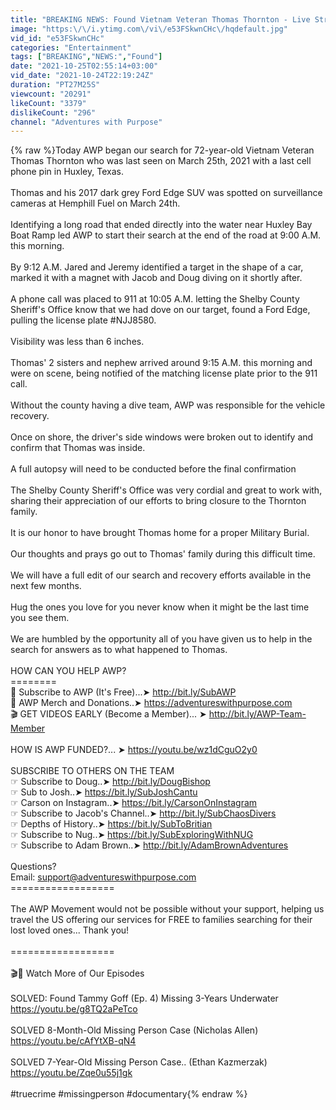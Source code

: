 ```yaml
---
title: "BREAKING NEWS: Found Vietnam Veteran Thomas Thornton - Live Stream Update"
image: "https:\/\/i.ytimg.com\/vi\/e53FSkwnCHc\/hqdefault.jpg"
vid_id: "e53FSkwnCHc"
categories: "Entertainment"
tags: ["BREAKING","NEWS:","Found"]
date: "2021-10-25T02:55:14+03:00"
vid_date: "2021-10-24T22:19:24Z"
duration: "PT27M25S"
viewcount: "20291"
likeCount: "3379"
dislikeCount: "296"
channel: "Adventures with Purpose"
---
```

{% raw %}Today AWP began our search for 72-year-old Vietnam Veteran Thomas Thornton who was last seen on March 25th, 2021 with a last cell phone pin in Huxley, Texas.<br /><br />Thomas and his 2017 dark grey Ford Edge SUV was spotted on surveillance cameras at Hemphill Fuel on March 24th.<br /><br />Identifying a long road that ended directly into the water near Huxley Bay Boat Ramp led AWP to start their search at the end of the road at 9:00 A.M. this morning. <br /><br />By 9:12 A.M. Jared and Jeremy identified a target in the shape of a car, marked it with a magnet with Jacob and Doug diving on it shortly after. <br /><br />A phone call was placed to 911 at 10:05 A.M. letting the Shelby County Sheriff's Office know that we had dove on our target, found a Ford Edge, pulling the license plate #NJJ8580.<br /><br />Visibility was less than 6 inches. <br /><br />Thomas' 2 sisters and nephew arrived around 9:15 A.M. this morning and were on scene, being notified of the matching license plate prior to the 911 call. <br /><br />Without the county having a dive team, AWP was responsible for the vehicle recovery. <br /><br />Once on shore, the driver's side windows were broken out to identify and confirm that Thomas was inside. <br /><br />A full autopsy will need to be conducted before the final confirmation<br /><br />The Shelby County Sheriff's Office was very cordial and great to work with, sharing their appreciation of our efforts to bring closure to the Thornton family. <br /><br />It is our honor to have brought Thomas home for a proper Military Burial. <br /><br />Our thoughts and prays go out to Thomas' family during this difficult time. <br /><br />We will have a full edit of our search and recovery efforts available in the next few months. <br /><br />Hug the ones you love for you never know when it might be the last time you see them. <br /><br />We are humbled by the opportunity all of you have given us to help in the search for answers as to what happened to Thomas.<br /><br />HOW CAN YOU HELP AWP?<br />========<br />🎯 Subscribe to AWP (It's Free)...➤ <a rel="nofollow" target="blank" href="http://bit.ly/SubAWP">http://bit.ly/SubAWP</a><br />👕 AWP Merch and Donations..➤ <a rel="nofollow" target="blank" href="https://adventureswithpurpose.com">https://adventureswithpurpose.com</a><br />🎬 GET VIDEOS EARLY (Become a Member)... ➤ <a rel="nofollow" target="blank" href="http://bit.ly/AWP-Team-Member">http://bit.ly/AWP-Team-Member</a><br /><br />HOW IS AWP FUNDED?... ➤ <a rel="nofollow" target="blank" href="https://youtu.be/wz1dCguO2y0">https://youtu.be/wz1dCguO2y0</a><br /><br />SUBSCRIBE TO OTHERS ON THE TEAM<br />☞ Subscribe to Doug..➤ <a rel="nofollow" target="blank" href="http://bit.ly/DougBishop">http://bit.ly/DougBishop</a><br />☞ Sub to Josh..➤ <a rel="nofollow" target="blank" href="https://bit.ly/SubJoshCantu">https://bit.ly/SubJoshCantu</a><br />☞ Carson on Instagram..➤ <a rel="nofollow" target="blank" href="https://bit.ly/CarsonOnInstagram">https://bit.ly/CarsonOnInstagram</a><br />☞ Subscribe to Jacob's Channel..➤ <a rel="nofollow" target="blank" href="http://bit.ly/SubChaosDivers">http://bit.ly/SubChaosDivers</a><br />☞ Depths of History..➤ <a rel="nofollow" target="blank" href="https://bit.ly/SubToBritian">https://bit.ly/SubToBritian</a><br />☞ Subscribe to Nug..➤  <a rel="nofollow" target="blank" href="https://bit.ly/SubExploringWithNUG">https://bit.ly/SubExploringWithNUG</a><br />☞ Subscribe to Adam Brown..➤ <a rel="nofollow" target="blank" href="http://bit.ly/AdamBrownAdventures">http://bit.ly/AdamBrownAdventures</a><br /><br />Questions?<br />Email: support@adventureswithpurpose.com<br />==================<br /><br />The AWP Movement would not be possible without your support, helping us travel the US offering our services for FREE to families searching for their lost loved ones... Thank you!<br /><br />==================<br /><br />🎬🍿 Watch More of Our Episodes<br /><br />SOLVED: Found Tammy Goff (Ep. 4) Missing 3-Years Underwater<br /><a rel="nofollow" target="blank" href="https://youtu.be/g8TQ2aPeTco">https://youtu.be/g8TQ2aPeTco</a><br /><br />SOLVED 8-Month-Old Missing Person Case (Nicholas Allen)<br /><a rel="nofollow" target="blank" href="https://youtu.be/cAfYtXB-qN4">https://youtu.be/cAfYtXB-qN4</a><br /><br />SOLVED 7-Year-Old Missing Person Case.. (Ethan Kazmerzak)<br /><a rel="nofollow" target="blank" href="https://youtu.be/Zqe0u55j1gk">https://youtu.be/Zqe0u55j1gk</a><br /><br />#truecrime #missingperson #documentary{% endraw %}
